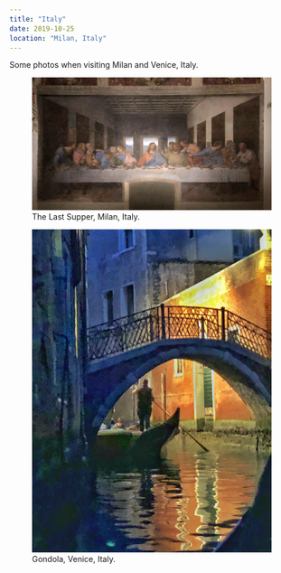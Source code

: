 ```yaml
---
title: "Italy"
date: 2019-10-25
location: "Milan, Italy"
---
```


Some photos when visiting Milan and Venice, Italy.

<figure>
  <img src="/images/milan_lastsupper.jpg">
  <figcaption>The Last Supper, Milan, Italy.</figcaption>
</figure>

<figure>
  <img src="/images/venice_gondola.jpg">
  <figcaption>Gondola, Venice, Italy.</figcaption>
</figure>
